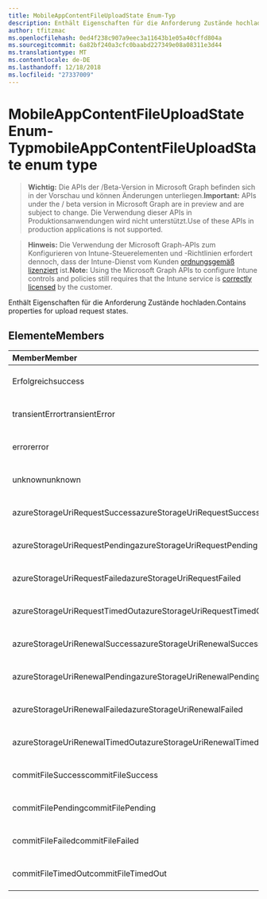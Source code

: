 ```yaml
---
title: MobileAppContentFileUploadState Enum-Typ
description: Enthält Eigenschaften für die Anforderung Zustände hochladen.
author: tfitzmac
ms.openlocfilehash: 0ed4f238c907a9eec3a11643b1e05a40cffd804a
ms.sourcegitcommit: 6a82bf240a3cfc0baabd227349e08a08311e3d44
ms.translationtype: MT
ms.contentlocale: de-DE
ms.lasthandoff: 12/18/2018
ms.locfileid: "27337009"
---
```

# <a name="mobileappcontentfileuploadstate-enum-type"></a><span data-ttu-id="43553-103">MobileAppContentFileUploadState Enum-Typ</span><span class="sxs-lookup"><span data-stu-id="43553-103">mobileAppContentFileUploadState enum type</span></span>

> <span data-ttu-id="43553-104">**Wichtig:** Die APIs der /Beta-Version in Microsoft Graph befinden sich in der Vorschau und können Änderungen unterliegen.</span><span class="sxs-lookup"><span data-stu-id="43553-104">**Important:** APIs under the / beta version in Microsoft Graph are in preview and are subject to change.</span></span> <span data-ttu-id="43553-105">Die Verwendung dieser APIs in Produktionsanwendungen wird nicht unterstützt.</span><span class="sxs-lookup"><span data-stu-id="43553-105">Use of these APIs in production applications is not supported.</span></span>

> <span data-ttu-id="43553-106">**Hinweis:** Die Verwendung der Microsoft Graph-APIs zum Konfigurieren von Intune-Steuerelementen und -Richtlinien erfordert dennoch, dass der Intune-Dienst vom Kunden [ordnungsgemäß lizenziert](https://go.microsoft.com/fwlink/?linkid=839381) ist.</span><span class="sxs-lookup"><span data-stu-id="43553-106">**Note:** Using the Microsoft Graph APIs to configure Intune controls and policies still requires that the Intune service is [correctly licensed](https://go.microsoft.com/fwlink/?linkid=839381) by the customer.</span></span>

<span data-ttu-id="43553-107">Enthält Eigenschaften für die Anforderung Zustände hochladen.</span><span class="sxs-lookup"><span data-stu-id="43553-107">Contains properties for upload request states.</span></span>
## <a name="members"></a><span data-ttu-id="43553-108">Elemente</span><span class="sxs-lookup"><span data-stu-id="43553-108">Members</span></span>
|<span data-ttu-id="43553-109">Member</span><span class="sxs-lookup"><span data-stu-id="43553-109">Member</span></span>|<span data-ttu-id="43553-110">Wert</span><span class="sxs-lookup"><span data-stu-id="43553-110">Value</span></span>|<span data-ttu-id="43553-111">Beschreibung</span><span class="sxs-lookup"><span data-stu-id="43553-111">Description</span></span>|
|:---|:---|:---|
|<span data-ttu-id="43553-112">Erfolgreich</span><span class="sxs-lookup"><span data-stu-id="43553-112">success</span></span>|<span data-ttu-id="43553-113">0</span><span class="sxs-lookup"><span data-stu-id="43553-113">0</span></span>|<span data-ttu-id="43553-114">Noch nicht dokumentiert</span><span class="sxs-lookup"><span data-stu-id="43553-114">Not yet documented</span></span>|
|<span data-ttu-id="43553-115">transientError</span><span class="sxs-lookup"><span data-stu-id="43553-115">transientError</span></span>|<span data-ttu-id="43553-116">1</span><span class="sxs-lookup"><span data-stu-id="43553-116">1</span></span>|<span data-ttu-id="43553-117">Noch nicht dokumentiert</span><span class="sxs-lookup"><span data-stu-id="43553-117">Not yet documented</span></span>|
|<span data-ttu-id="43553-118">error</span><span class="sxs-lookup"><span data-stu-id="43553-118">error</span></span>|<span data-ttu-id="43553-119">2</span><span class="sxs-lookup"><span data-stu-id="43553-119">2</span></span>|<span data-ttu-id="43553-120">Noch nicht dokumentiert</span><span class="sxs-lookup"><span data-stu-id="43553-120">Not yet documented</span></span>|
|<span data-ttu-id="43553-121">unknown</span><span class="sxs-lookup"><span data-stu-id="43553-121">unknown</span></span>|<span data-ttu-id="43553-122">3</span><span class="sxs-lookup"><span data-stu-id="43553-122">3</span></span>|<span data-ttu-id="43553-123">Noch nicht dokumentiert</span><span class="sxs-lookup"><span data-stu-id="43553-123">Not yet documented</span></span>|
|<span data-ttu-id="43553-124">azureStorageUriRequestSuccess</span><span class="sxs-lookup"><span data-stu-id="43553-124">azureStorageUriRequestSuccess</span></span>|<span data-ttu-id="43553-125">100</span><span class="sxs-lookup"><span data-stu-id="43553-125">100</span></span>|<span data-ttu-id="43553-126">Noch nicht dokumentiert</span><span class="sxs-lookup"><span data-stu-id="43553-126">Not yet documented</span></span>|
|<span data-ttu-id="43553-127">azureStorageUriRequestPending</span><span class="sxs-lookup"><span data-stu-id="43553-127">azureStorageUriRequestPending</span></span>|<span data-ttu-id="43553-128">101</span><span class="sxs-lookup"><span data-stu-id="43553-128">101</span></span>|<span data-ttu-id="43553-129">Noch nicht dokumentiert</span><span class="sxs-lookup"><span data-stu-id="43553-129">Not yet documented</span></span>|
|<span data-ttu-id="43553-130">azureStorageUriRequestFailed</span><span class="sxs-lookup"><span data-stu-id="43553-130">azureStorageUriRequestFailed</span></span>|<span data-ttu-id="43553-131">102</span><span class="sxs-lookup"><span data-stu-id="43553-131">102</span></span>|<span data-ttu-id="43553-132">Noch nicht dokumentiert</span><span class="sxs-lookup"><span data-stu-id="43553-132">Not yet documented</span></span>|
|<span data-ttu-id="43553-133">azureStorageUriRequestTimedOut</span><span class="sxs-lookup"><span data-stu-id="43553-133">azureStorageUriRequestTimedOut</span></span>|<span data-ttu-id="43553-134">103</span><span class="sxs-lookup"><span data-stu-id="43553-134">103</span></span>|<span data-ttu-id="43553-135">Noch nicht dokumentiert</span><span class="sxs-lookup"><span data-stu-id="43553-135">Not yet documented</span></span>|
|<span data-ttu-id="43553-136">azureStorageUriRenewalSuccess</span><span class="sxs-lookup"><span data-stu-id="43553-136">azureStorageUriRenewalSuccess</span></span>|<span data-ttu-id="43553-137">200</span><span class="sxs-lookup"><span data-stu-id="43553-137">200</span></span>|<span data-ttu-id="43553-138">Noch nicht dokumentiert</span><span class="sxs-lookup"><span data-stu-id="43553-138">Not yet documented</span></span>|
|<span data-ttu-id="43553-139">azureStorageUriRenewalPending</span><span class="sxs-lookup"><span data-stu-id="43553-139">azureStorageUriRenewalPending</span></span>|<span data-ttu-id="43553-140">201</span><span class="sxs-lookup"><span data-stu-id="43553-140">201</span></span>|<span data-ttu-id="43553-141">Noch nicht dokumentiert</span><span class="sxs-lookup"><span data-stu-id="43553-141">Not yet documented</span></span>|
|<span data-ttu-id="43553-142">azureStorageUriRenewalFailed</span><span class="sxs-lookup"><span data-stu-id="43553-142">azureStorageUriRenewalFailed</span></span>|<span data-ttu-id="43553-143">202</span><span class="sxs-lookup"><span data-stu-id="43553-143">202</span></span>|<span data-ttu-id="43553-144">Noch nicht dokumentiert</span><span class="sxs-lookup"><span data-stu-id="43553-144">Not yet documented</span></span>|
|<span data-ttu-id="43553-145">azureStorageUriRenewalTimedOut</span><span class="sxs-lookup"><span data-stu-id="43553-145">azureStorageUriRenewalTimedOut</span></span>|<span data-ttu-id="43553-146">203</span><span class="sxs-lookup"><span data-stu-id="43553-146">203</span></span>|<span data-ttu-id="43553-147">Noch nicht dokumentiert</span><span class="sxs-lookup"><span data-stu-id="43553-147">Not yet documented</span></span>|
|<span data-ttu-id="43553-148">commitFileSuccess</span><span class="sxs-lookup"><span data-stu-id="43553-148">commitFileSuccess</span></span>|<span data-ttu-id="43553-149">300</span><span class="sxs-lookup"><span data-stu-id="43553-149">300</span></span>|<span data-ttu-id="43553-150">Noch nicht dokumentiert</span><span class="sxs-lookup"><span data-stu-id="43553-150">Not yet documented</span></span>|
|<span data-ttu-id="43553-151">commitFilePending</span><span class="sxs-lookup"><span data-stu-id="43553-151">commitFilePending</span></span>|<span data-ttu-id="43553-152">301</span><span class="sxs-lookup"><span data-stu-id="43553-152">301</span></span>|<span data-ttu-id="43553-153">Noch nicht dokumentiert</span><span class="sxs-lookup"><span data-stu-id="43553-153">Not yet documented</span></span>|
|<span data-ttu-id="43553-154">commitFileFailed</span><span class="sxs-lookup"><span data-stu-id="43553-154">commitFileFailed</span></span>|<span data-ttu-id="43553-155">302</span><span class="sxs-lookup"><span data-stu-id="43553-155">302</span></span>|<span data-ttu-id="43553-156">Noch nicht dokumentiert</span><span class="sxs-lookup"><span data-stu-id="43553-156">Not yet documented</span></span>|
|<span data-ttu-id="43553-157">commitFileTimedOut</span><span class="sxs-lookup"><span data-stu-id="43553-157">commitFileTimedOut</span></span>|<span data-ttu-id="43553-158">303</span><span class="sxs-lookup"><span data-stu-id="43553-158">303</span></span>|<span data-ttu-id="43553-159">Noch nicht dokumentiert</span><span class="sxs-lookup"><span data-stu-id="43553-159">Not yet documented</span></span>|





